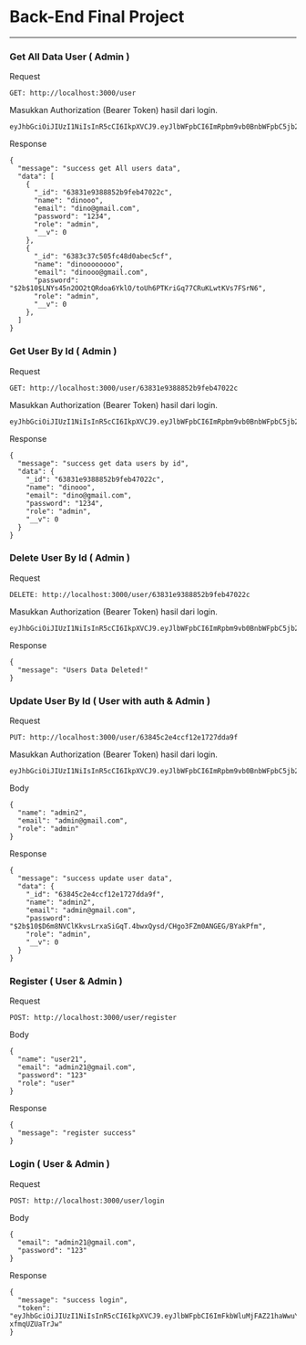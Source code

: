 # Back-End Final Project

---

### Get All Data User ( Admin )

Request

```
GET: http://localhost:3000/user
```

Masukkan Authorization (Bearer Token) hasil dari login.

```
eyJhbGciOiJIUzI1NiIsInR5cCI6IkpXVCJ9.eyJlbWFpbCI6ImRpbm9vb0BnbWFpbC5jb20iLCJpYXQiOjE2Njk2MjMxMzV9.7WPI4dR3pUP6ggNFEggSlaUyAUdxPfqUntKu7e28Q1A
```

Response

```
{
  "message": "success get All users data",
  "data": [
    {
      "_id": "63831e9388852b9feb47022c",
      "name": "dinooo",
      "email": "dino@gmail.com",
      "password": "1234",
      "role": "admin",
      "__v": 0
    },
    {
      "_id": "6383c37c505fc48d0abec5cf",
      "name": "dinoooooooo",
      "email": "dinooo@gmail.com",
      "password": "$2b$10$LNYs45n2OO2tQRdoa6YklO/toUh6PTKriGq77CRuKLwtKVs7FSrN6",
      "role": "admin",
      "__v": 0
    },
  ]
}
```

### Get User By Id ( Admin )

Request

```
GET: http://localhost:3000/user/63831e9388852b9feb47022c
```

Masukkan Authorization (Bearer Token) hasil dari login.

```
eyJhbGciOiJIUzI1NiIsInR5cCI6IkpXVCJ9.eyJlbWFpbCI6ImRpbm9vb0BnbWFpbC5jb20iLCJpYXQiOjE2Njk2MjMxMzV9.7WPI4dR3pUP6ggNFEggSlaUyAUdxPfqUntKu7e28Q1A
```

Response

```
{
  "message": "success get data users by id",
  "data": {
    "_id": "63831e9388852b9feb47022c",
    "name": "dinooo",
    "email": "dino@gmail.com",
    "password": "1234",
    "role": "admin",
    "__v": 0
  }
}
```

### Delete User By Id ( Admin )

Request

```
DELETE: http://localhost:3000/user/63831e9388852b9feb47022c
```

Masukkan Authorization (Bearer Token) hasil dari login.

```
eyJhbGciOiJIUzI1NiIsInR5cCI6IkpXVCJ9.eyJlbWFpbCI6ImRpbm9vb0BnbWFpbC5jb20iLCJpYXQiOjE2Njk2MjMxMzV9.7WPI4dR3pUP6ggNFEggSlaUyAUdxPfqUntKu7e28Q1A
```

Response

```
{
  "message": "Users Data Deleted!"
}
```

### Update User By Id ( User with auth & Admin )

Request

```
PUT: http://localhost:3000/user/63845c2e4ccf12e1727dda9f
```

Masukkan Authorization (Bearer Token) hasil dari login.

```
eyJhbGciOiJIUzI1NiIsInR5cCI6IkpXVCJ9.eyJlbWFpbCI6ImRpbm9vb0BnbWFpbC5jb20iLCJpYXQiOjE2Njk2MjMxMzV9.7WPI4dR3pUP6ggNFEggSlaUyAUdxPfqUntKu7e28Q1A
```

Body

```
{
  "name": "admin2",
  "email": "admin@gmail.com",
  "role": "admin"
}
```

Response

```
{
  "message": "success update user data",
  "data": {
    "_id": "63845c2e4ccf12e1727dda9f",
    "name": "admin2",
    "email": "admin@gmail.com",
    "password": "$2b$10$D6m8NVClKkvsLrxaSiGqT.4bwxQysd/CHgo3FZm0ANGEG/BYakPfm",
    "role": "admin",
    "__v": 0
  }
}
```

### Register ( User & Admin )

Request

```
POST: http://localhost:3000/user/register
```

Body

```
{
  "name": "user21",
  "email": "admin21@gmail.com",
  "password": "123"
  "role": "user"
}
```

Response

```
{
  "message": "register success"
}
```

### Login ( User & Admin )

Request

```
POST: http://localhost:3000/user/login
```

Body

```
{
  "email": "admin21@gmail.com",
  "password": "123"
}
```

Response

```
{
  "message": "success login",
  "token": "eyJhbGciOiJIUzI1NiIsInR5cCI6IkpXVCJ9.eyJlbWFpbCI6ImFkbWluMjFAZ21haWwuY29tIiwiaWF0IjoxNjY5NjI1OTA5fQ.9WtuYO7j3PUZ8nihEFQHXccbXL0ecv-xfmqUZUaTrJw"
}
```
